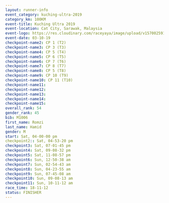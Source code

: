 ```yaml
---
layout: runner-info 
event_category: kuching-ultra-2019 
category_km: 100KM 
event-title: Kuching Ultra 2019
event-location: Cat City, Sarawak, Malaysia 
event-logo: https://res.cloudinary.com/raceyaya/image/upload/v1570025915/logo/kuching_ultra_jsvtue.jpg 
event-date: 03-10-19 
checkpoint-name2: CP 1 (T2) 
checkpoint-name3: CP 3 (T3) 
checkpoint-name4: CP 5 (T4) 
checkpoint-name5: CP 6 (T5) 
checkpoint-name6: CP 7 (T6) 
checkpoint-name7: CP 8 (T7) 
checkpoint-name8: CP 5 (T8) 
checkpoint-name9: CP 10 (T9) 
checkpoint-name10: CP 11 (T10) 
checkpoint-name11:  
checkpoint-name12: 
checkpoint-name13: 
checkpoint-name14: 
checkpoint-name15: 
overall_rank: 54
gender_rank: 45
bib: M1006
first_name: Romzi
last_name: Hamid
gender: M
start: Sat, 04-00-00 pm
checkpoint2:: Sat, 04-53-20 pm
checkpoint3: Sat, 07-01-45 pm
checkpoint4: Sat, 09-08-32 pm
checkpoint5: Sat, 11-08-57 pm
checkpoint6: Sun, 12-50-38 am
checkpoint7: Sun, 02-54-43 am
checkpoint8: Sun, 04-23-55 am
checkpoint9: Sun, 07-45-08 am
checkpoint10: Sun, 09-08-13 am
checkpoint11: Sun, 10-11-12 am
race_time: 18-11-12
status: FINISHER
---
```

